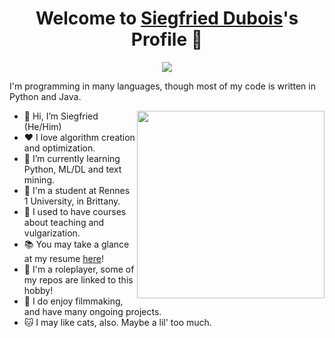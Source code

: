 <p align="center">
  <h1 align="center">Welcome to <a href="https://github.com/Tharos-ux">Siegfried Dubois</a>'s Profile 👋</h1>
</p>
<p align="center">
  <a align="center" href="https://github.com/DenverCoder1/readme-typing-svg"><img src="https://readme-typing-svg.herokuapp.com?&font=IBM+Plex+Sans&color=F72EE2&size=25&lines=>+Welcome,+traveller!;>+I'm+a+student+in+bioinformatics;>+Coding+since+I'm+7+years+old;>+I'm+a+Python+developper" /></a>
</p>
<p>I'm programming in many languages, though most of my code is written in Python and Java.</p>
<img align="right" src="https://media0.giphy.com/media/dWTi2yiBnSq1K2MkTE/giphy.gif?cid=ecf05e47bb0hgrsikylgsh2289rijyzzf3eax81o0ptdbrxv&rid=giphy.gif&ct=s" width="300" height="300">
<ul>
  <li>👋 Hi, I’m Siegfried (He/Him)</li>
  <li>❤️ I love algorithm creation and optimization.</li>
  <li>🌱 I’m currently learning Python, ML/DL and text mining.</li>
  <li>💼 I'm a student at Rennes 1 University, in Brittany.</li>
  <li>📖 I used to have courses about teaching and vulgarization.</li>
  <li>📚 You may take a glance at my resume <a href="https://github.com/Tharos-ux/Tharos-ux/blob/main/Siegfried_Dubois_CV_M1.pdf">here</a>!</li>
  <li>🐲 I'm a roleplayer, some of my repos are linked to this hobby!</li>
  <li>🎥 I do enjoy filmmaking, and have many ongoing projects.</li>
  <li>🐱 I may like cats, also. Maybe a lil' too much.</li>
</ul>
